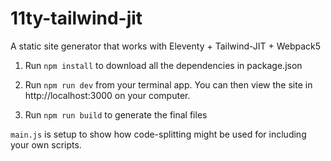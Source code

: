 # 11ty-tailwind-jit
A static site generator that works with Eleventy + Tailwind-JIT + Webpack5


1. Run `npm install` to download all the dependencies in package.json
2. Run `npm run dev` from your terminal app. You can then view the site in http://localhost:3000 on your computer.


3. Run `npm run build` to generate the final files


`main.js` is setup to show how code-splitting might be used for including your own scripts.
